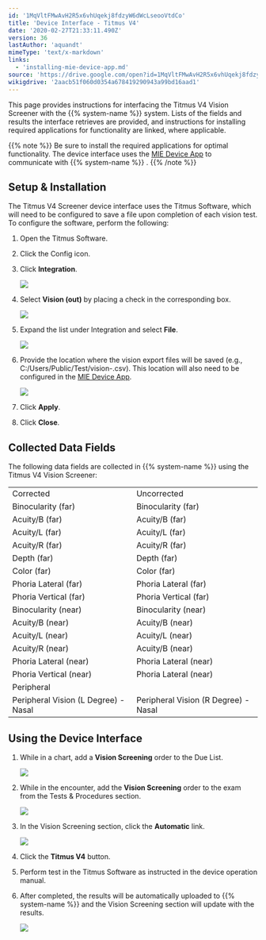 ```yaml
---
id: '1MqVltFMwAvH2R5x6vhUqekj8fdzyW6dWcLseooVtdCo'
title: 'Device Interface - Titmus V4'
date: '2020-02-27T21:33:11.490Z'
version: 36
lastAuthor: 'aquandt'
mimeType: 'text/x-markdown'
links:
  - 'installing-mie-device-app.md'
source: 'https://drive.google.com/open?id=1MqVltFMwAvH2R5x6vhUqekj8fdzyW6dWcLseooVtdCo'
wikigdrive: '2aacb51f060d0354a678419290943a99bd16aad1'
---
```

This page provides instructions for interfacing the Titmus V4 Vision Screener with the {{% system-name %}} system. Lists of the fields and results the interface retrieves are provided, and instructions for installing required applications for functionality are linked, where applicable.

{{% note %}}
Be sure to install the required applications for optimal functionality. The device interface uses the [MIE Device App](installing-mie-device-app.md) to communicate with {{% system-name %}} .
{{% /note %}}

## Setup & Installation

The Titmus V4 Screener device interface uses the Titmus Software, which will need to be configured to save a file upon completion of each vision test. To configure the software, perform the following:

1. Open the Titmus Software.
2. Click the Config icon.
3. Click <strong>Integration</strong>.

    ![](../device-interface-titmus-v4.assets/8a758c8584409246dba9adbddffe4871.png)
4. Select <strong>Vision (out)</strong> by placing a check in the corresponding box.

    ![](../device-interface-titmus-v4.assets/a75837f5c3012c29cbfdfee849b239e3.png)
5. Expand the list under Integration and select <strong>File</strong>.

    ![](../device-interface-titmus-v4.assets/115d882247d17291e2fdd6d240c6b133.png)
6. Provide the location where the vision export files will be saved (e.g., C:/Users/Public/Test/vision-.csv). This location will also need to be configured in the [MIE Device App](installing-mie-device-app.md).

    ![](../device-interface-titmus-v4.assets/0f43ae8d7fe3415c3db5d4df68d8f1d6.png)
7. Click <strong>Apply</strong>.
8. Click <strong>Close</strong>.

## Collected Data Fields

The following data fields are collected in {{% system-name %}} using the Titmus V4 Vision Screener:
<table>
<tr>
<td>Corrected</td>
<td>Uncorrected</td>
</tr>
<tr>
<td>Binocularity (far)</td>
<td>Binocularity (far)</td>
</tr>
<tr>
<td>Acuity/B (far)</td>
<td>Acuity/B (far)</td>
</tr>
<tr>
<td>Acuity/L (far)</td>
<td>Acuity/L (far)</td>
</tr>
<tr>
<td>Acuity/R (far)</td>
<td>Acuity/R (far)</td>
</tr>
<tr>
<td>Depth (far)</td>
<td>Depth (far)</td>
</tr>
<tr>
<td>Color (far)</td>
<td>Color (far)</td>
</tr>
<tr>
<td>Phoria Lateral (far)</td>
<td>Phoria Lateral (far)</td>
</tr>
<tr>
<td>Phoria Vertical (far)</td>
<td>Phoria Vertical (far)</td>
</tr>
<tr>
<td>Binocularity (near)</td>
<td>Binocularity (near)</td>
</tr>
<tr>
<td>Acuity/B (near)</td>
<td>Acuity/B (near)</td>
</tr>
<tr>
<td>Acuity/L (near)</td>
<td>Acuity/L (near)</td>
</tr>
<tr>
<td>Acuity/R (near)</td>
<td>Acuity/B (near)</td>
</tr>
<tr>
<td>Phoria Lateral (near)</td>
<td>Phoria Lateral (near)</td>
</tr>
<tr>
<td>Phoria Vertical (near)</td>
<td>Phoria Lateral (near)</td>
</tr>
<tr>
<td>Peripheral</td>
</tr>
<tr>
<td>Peripheral Vision (L Degree) - Nasal</td>
<td>Peripheral Vision (R Degree) - Nasal</td>
</tr>
</table>

## Using the Device Interface

1. While in a chart, add a <strong>Vision Screening</strong> order to the Due List.

    ![](../device-interface-titmus-v4.assets/117b52c34295a675575015f074bf254b.png)
2. While in the encounter, add the <strong>Vision Screening</strong> order to the exam from the Tests & Procedures section.

    ![](../device-interface-titmus-v4.assets/cfbb0bdd7b358c3623ab484c11503764.png)
3. In the Vision Screening section, click the <strong>Automatic</strong> link.

    ![](../device-interface-titmus-v4.assets/083fe93049f76fead26ea21eea4bf8d4.png)
4. Click the <strong>Titmus V4</strong> button.
5. Perform test in the Titmus Software as instructed in the device operation manual.
6. After completed, the results will be automatically uploaded to {{% system-name %}} and the Vision Screening section will update with the results.

    ![](../device-interface-titmus-v4.assets/171deb438bf9d92651ffd14d8369021f.png)
